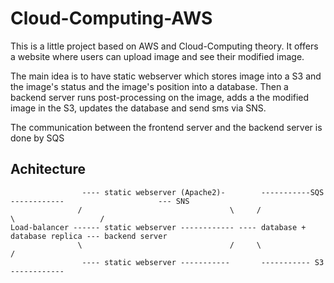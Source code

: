 # Cloud-Computing-AWS

This is a little project based on AWS and Cloud-Computing theory. It offers a website where users can upload image and see their modified image.

The main idea is to have static webserver which stores image into a S3 and the image's status and the image's position into a database.
Then a backend server runs post-processing on the image, adds a the modified image in the S3, updates the database and send sms via SNS.

The communication between the frontend server and the backend server is done by SQS

## Achitecture
```
                ---- static webserver (Apache2)-        -----------SQS ------------                     --- SNS
               /                                 \     /                           \                   /
Load-balancer ------ static webserver ------------ ---- database + database replica --- backend server 
               \                                 /     \                           /
                ---- static webserver -----------       ----------- S3 ------------
```
